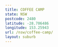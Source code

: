 ```yaml
---
title: COFFEE CAMP
state: NSW
postcode: 2480
latitude: -28.706486
longitude: 153.25943
url: /nsw/coffee-camp/
layout: suburb
---
```

